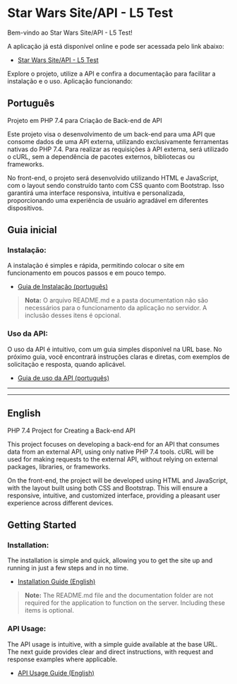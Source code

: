 # Star Wars Site/API - L5 Test

Bem-vindo ao Star Wars Site/API - L5 Test!

A aplicação já está disponível online e pode ser acessada pelo link abaixo:

- <a href="https://swl5test.glaucopereira.com" target="_blank">Star Wars Site/API - L5 Test</a>


Explore o projeto, utilize a API e confira a documentação para facilitar a instalação e o uso.
Aplicação funcionando: 

## Português

Projeto em PHP 7.4 para Criação de Back-end de API

Este projeto visa o desenvolvimento de um back-end para uma API que consome dados de uma API externa, utilizando exclusivamente ferramentas nativas do PHP 7.4. Para realizar as requisições à API externa, será utilizado o cURL, sem a dependência de pacotes externos, bibliotecas ou frameworks.

No front-end, o projeto será desenvolvido utilizando HTML e JavaScript, com o layout sendo construído tanto com CSS quanto com Bootstrap. Isso garantirá uma interface responsiva, intuitiva e personalizada, proporcionando uma experiência de usuário agradável em diferentes dispositivos.<br>


## Guia inicial

### Instalação:

A instalação é simples e rápida, permitindo colocar o site em funcionamento em poucos passos e em pouco tempo.

- [Guia de Instalação (português)](documentation/Portuguese/guia-de-instalacao.md)

> **Nota:** O arquivo README.md e a pasta documentation não são necessários para o funcionamento da aplicação no servidor. A inclusão desses itens é opcional.


### Uso da API:

O uso da API é intuitivo, com um guia simples disponível na URL base. No próximo guia, você encontrará instruções claras e diretas, com exemplos de solicitação e resposta, quando aplicável.

- [Guia de uso da API (português)](documentation/Portuguese/guia_de_uso_da_api.md)

___
___

## English

PHP 7.4 Project for Creating a Back-end API

This project focuses on developing a back-end for an API that consumes data from an external API, using only native PHP 7.4 tools. cURL will be used for making requests to the external API, without relying on external packages, libraries, or frameworks.

On the front-end, the project will be developed using HTML and JavaScript, with the layout built using both CSS and Bootstrap. This will ensure a responsive, intuitive, and customized interface, providing a pleasant user experience across different devices.<br>

## Getting Started

### Installation:

The installation is simple and quick, allowing you to get the site up and running in just a few steps and in no time.

- [Installation Guide (English)](documentation/English/setup-guide.md)

> **Note:** The README.md file and the documentation folder are not required for the application to function on the server. Including these items is optional.
  
### API Usage:

The API usage is intuitive, with a simple guide available at the base URL. The next guide provides clear and direct instructions, with request and response examples where applicable.

- [API Usage Guide (English)](documentation/English/api_usage_guide.md)


